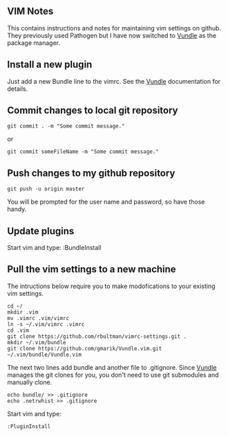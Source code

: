 ## VIM Notes

This contains instructions and notes for maintaining vim settings on github.
They previously used Pathogen but I have now switched to
[Vundle](https://github.com/gmarik/vundle#about) as the package manager.

## Install a new plugin
Just add a new Bundle line to the vimrc.  See the
[Vundle](https://github.com/gmarik/vundle#about) documentation for details.

## Commit changes to local git repository
	git commit . -m "Some commit message."

or

	git commit someFileName -m "Some commit message."

## Push changes to my github repository
	git push -u origin master
You will be prompted for the user name and password, so have those handy.

## Update plugins
Start vim and type:
    :BundleInstall

## Pull the vim settings to a new machine
The intructions below require you to make modofications to your existing vim
settings.

	cd ~/
	mkdir .vim
	mv .vimrc .vim/vimrc
	ln -s ~/.vim/vimrc .vimrc
	cd .vim
	git clone https://github.com/rbultman/vimrc-settings.git .
	mkdir ~/.vim/bundle
	git clone https://github.com/gmarik/Vundle.vim.git ~/.vim/bundle/Vundle.vim

The next two lines add bundle and another file to .gitignore.  Since
[Vundle](https://github.com/gmarik/vundle#about) manages the git clones for
you, you don't need to use git submodules and manually clone.

	echo bundle/ >> .gitignore
	echo .netrwhist >> .gitignore

Start vim and type:

	:PluginInstall

	

